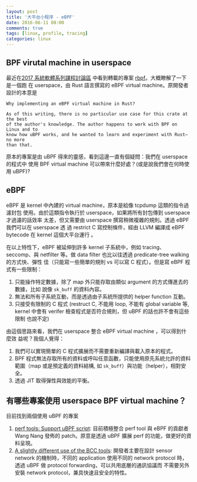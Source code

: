 ```yaml
---
layout: post
title: '大平台小程序 - eBPF'
date: 2016-06-11 08:00
comments: true
tags: [linux, profile, tracing]
categories: linux
---
```


## BPF virutal machine in userspace

最近在[2017 系統軟體系列課程討論區](https://www.facebook.com/groups/system.software2017/)
中看到轉載的專案 [rbpf](https://github.com/qmonnet/rbpf)。大概瞭解了一下是一個跑
在 userspace，由 Rust 語言撰寫的 eBPF virtual machine。原開發者設計的本意是

~~~
Why implementing an eBPF virtual machine in Rust?

As of this writing, there is no particular use case for this crate at the best
of the author's knowledge. The author happens to work with BPF on Linux and to
know how uBPF works, and he wanted to learn and experiment with Rust—no more
than that.
~~~

原本的專案是由 uBPF 得來的靈感，看到這邊一直有個疑問：我們在 userspace 的程式中
使用 BPF virtual machine 可以帶來什麼好處？(或是說我們會在何時使用 uBPF)?

## eBPF

eBPF 是 kernel 中內建的 virtual machine，原本是給像 tcpdump 這類的指令過濾封包
使用。由於這類指令執行於 userspace，如果將所有封包傳到 userspace 才過濾的話效率
太差，但又需要由 userspace 撰寫稍微複雜的規則。透過 eBPF 我們可以在 userspace 透
過 restrict C 寫控制條件，經由 LLVM 編譯成 eBPF bytecode 在 kernel 這個大平台運行
。

在以上特性下，eBPF 被延伸到許多 kernel 子系統中，例如 tracing、seccomp、與
netfilter 等。做 data filter 也比以往透過 predicate-tree walking 的方式快、彈性
佳（只能寫一些簡單的規則 vs 可以寫 C 程式）。但是寫 eBPF 程式有一些限制：

1. 只能操作特定數據，除了 map 外只能存取由類似 argument 的方式傳進去的數據，比如
   說像 `sk_buff` 的資料內容。
2. 無法和所有子系統互動，而是透過由子系統所提供的 helper function 互動。
3. 只接受有限制的 C 程式 (restruct C, 不能用 loop, 不能有 global variable 等,
   kernel 中會有 verifer 檢查程式是否符合規則，但 uBPF 的話也許不會有這些限制
   也說不定)

由這個思路來看，我們在 userspace 整合 eBPF virtual machine ，可以得到什麼效
益呢？我個人覺得：

1. 我們可以實現簡單的 C 程式擴展而不需要重新編譯與載入原本的程式。
2. BPF 程式無法存取所有的資料或呼叫任意函數，只能使用原先系統允許的資料範圍（map
   或是預定義的資料結構, 如 `sk_buff`）與功能（helper），相對安全。
3. 透過 JIT 取得彈性與效能的平衡。

## 有哪些專案使用 userspace BPF virtual machine？
目前找到兩個使用 uBPF 的專案

1. [perf tools: Support uBPF script](https://lkml.org/lkml/2016/4/20/619):
目前積極整合 perf tool 與 eBPF 的貢獻者 Wang Nang 發佈的 patch。原意是透過 uBPF
擴展 perf 的功能，做更好的資料呈現。
2. [A slightly different use of the BCC tools](https://lists.linuxfoundation.org/pipermail/iovisor-dev/2016-February/000083.html):
開發者主要在設計 sensor network 的機制時，不同的 application 使用不同的
network protocol 時，透過 uBPF 做 protocol forwarding，可以共用底層的通訊協議而
不需要另外安裝 network protocol，兼具快速且安全的特性。
